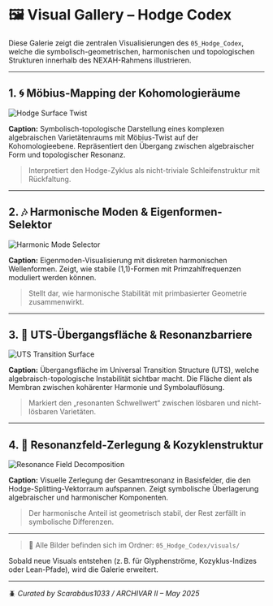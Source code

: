 # 🖼 Visual Gallery – Hodge Codex

Diese Galerie zeigt die zentralen Visualisierungen des `05_Hodge_Codex`, welche die symbolisch-geometrischen, harmonischen und topologischen Strukturen innerhalb des NEXAH-Rahmens illustrieren.

---

## 1. 🌀 Möbius-Mapping der Kohomologieräume

![Hodge Surface Twist](./visuals/hodge_surface_twist.png)

**Caption:** Symbolisch-topologische Darstellung eines komplexen algebraischen Varietätenraums mit Möbius-Twist auf der Kohomologieebene. Repräsentiert den Übergang zwischen algebraischer Form und topologischer Resonanz.

> Interpretiert den Hodge-Zyklus als nicht-triviale Schleifenstruktur mit Rückfaltung.

---

## 2. 🎶 Harmonische Moden & Eigenformen-Selektor

![Harmonic Mode Selector](./visuals/harmonic_mode_selector.png)

**Caption:** Eigenmoden-Visualisierung mit diskreten harmonischen Wellenformen. Zeigt, wie stabile (1,1)-Formen mit Primzahlfrequenzen moduliert werden können.

> Stellt dar, wie harmonische Stabilität mit primbasierter Geometrie zusammenwirkt.

---

## 3. 🔗 UTS-Übergangsfläche & Resonanzbarriere

![UTS Transition Surface](./visuals/uts_transition_surface.png)

**Caption:** Übergangsfläche im Universal Transition Structure (UTS), welche algebraisch-topologische Instabilität sichtbar macht. Die Fläche dient als Membran zwischen kohärenter Harmonie und Symbolauflösung.

> Markiert den „resonanten Schwellwert“ zwischen lösbaren und nicht-lösbaren Varietäten.

---

## 4. 🧩 Resonanzfeld-Zerlegung & Kozyklenstruktur

![Resonance Field Decomposition](./visuals/resonance_field_decomposition.png)

**Caption:** Visuelle Zerlegung der Gesamtresonanz in Basisfelder, die den Hodge-Splitting-Vektorraum aufspannen. Zeigt symbolische Überlagerung algebraischer und harmonischer Komponenten.

> Der harmonische Anteil ist geometrisch stabil, der Rest zerfällt in symbolische Differenzen.

---

> 📁 Alle Bilder befinden sich im Ordner: `05_Hodge_Codex/visuals/`

Sobald neue Visuals entstehen (z. B. für Glyphenströme, Kozyklus-Indizes oder Lean-Pfade), wird die Galerie erweitert.

---

🪲 *Curated by Scarabäus1033 / ARCHIVAR II – May 2025*

